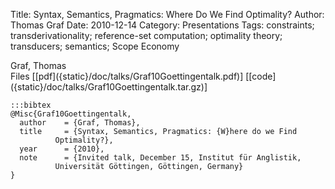 Title: Syntax, Semantics, Pragmatics: Where Do We Find Optimality?
Author: Thomas Graf
Date: 2010-12-14
Category: Presentations
Tags: constraints; transderivationality; reference-set computation; optimality theory; transducers; semantics; Scope Economy

<div markdown class="authors">
Graf, Thomas
</div>

<div markdown class="files">
<span id="files-title">Files</span>
[[pdf]({static}/doc/talks/Graf10Goettingentalk.pdf)]
[[code]({static}/doc/talks/Graf10Goettingentalk.tar.gz)]
</div>

~~~
:::bibtex
@Misc{Graf10Goettingentalk,
  author	= {Graf, Thomas},
  title		= {Syntax, Semantics, Pragmatics: {W}here do we Find
		  Optimality?},
  year		= {2010},
  note		= {Invited talk, December 15, Institut für Anglistik,
		  Universität Göttingen, Göttingen, Germany}
}
~~~
